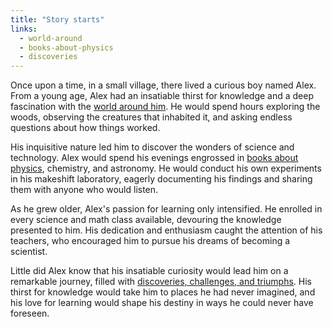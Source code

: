```yaml
---
title: "Story starts"
links:
  - world-around
  - books-about-physics
  - discoveries
---
```


Once upon a time, in a small village, there lived a curious boy named Alex. From a young age, Alex had an insatiable thirst for knowledge and a deep fascination with the [world around him](link:world-around). He would spend hours exploring the woods, observing the creatures that inhabited it, and asking endless questions about how things worked.

His inquisitive nature led him to discover the wonders of science and technology. Alex would spend his evenings engrossed in [books about physics](link:books-about-physics), chemistry, and astronomy. He would conduct his own experiments in his makeshift laboratory, eagerly documenting his findings and sharing them with anyone who would listen.

As he grew older, Alex's passion for learning only intensified. He enrolled in every science and math class available, devouring the knowledge presented to him. His dedication and enthusiasm caught the attention of his teachers, who encouraged him to pursue his dreams of becoming a scientist.

Little did Alex know that his insatiable curiosity would lead him on a remarkable journey, filled with [discoveries, challenges, and triumphs](link:discoveries). His thirst for knowledge would take him to places he had never imagined, and his love for learning would shape his destiny in ways he could never have foreseen.
